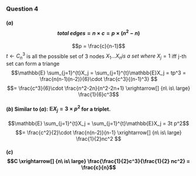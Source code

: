 ### Question 4
#### ($a$)  $$total\ edges = n\times c = p \times (n^2 -n)$$
$$p = \frac{c}{n-1}$$
$t \leftarrow C_n^3$ is all the possible set of 3 nodes
$X_1 \dotsc X_n is \ a \ set\ where \ X_j = 1$ iff j-th set can form a triange
$$\mathbb{E} \sum_{j=1}^{t}X_j = \sum_{j=1}^{t}\mathbb{E}X_j = tp^3 = \frac{n(n-1)(n-2)}{6}\cdot \frac{c^3}{(n-1)^3} $$
$$= \frac{c^3}{6}\cdot \frac{n^2-2n}{n^2-2n+1} \xrightarrow[] {n\ is\ large} \frac{1}{6}c^3$$

#### ($b$) Similar to ($a$): $\mathbb{E}X_j = 3\times p^2$ for a triplet. 
$$\mathbb{E} \sum_{j=1}^{t}X_j = \sum_{j=1}^{t}\mathbb{E}X_j = 3t p^2$$
$$= \frac{c^2}{2}\cdot \frac{n(n-2)}{n-1} \xrightarrow[] {n\ is\ large} \frac{1}{2}nc^2 $$

#### ($c$) $$C \xrightarrow[] {n\ is\ large}  \frac{\frac{1}{2}c^3}{\frac{1}{2} nc^2} = \frac{c}{n}$$
<!--stackedit_data:
eyJoaXN0b3J5IjpbMzU4MTE0ODg5XX0=
-->